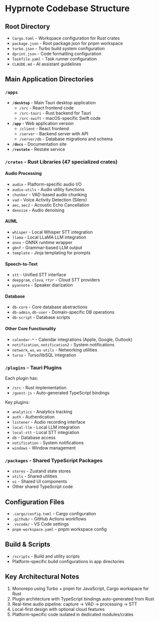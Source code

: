 # Hyprnote Codebase Structure

## Root Directory
- `Cargo.toml` - Workspace configuration for Rust crates
- `package.json` - Root package.json for pnpm workspace
- `turbo.json` - Turbo build system configuration
- `dprint.json` - Code formatting configuration
- `Taskfile.yaml` - Task runner configuration
- `CLAUDE.md` - AI assistant guidelines

## Main Application Directories

### `/apps`
- **`/desktop`** - Main Tauri desktop application
  - `/src` - React frontend code
  - `/src-tauri` - Rust backend for Tauri
  - `/src-swift` - macOS-specific Swift code
- **`/app`** - Web application version
  - `/client` - React frontend
  - `/server` - Backend server with API
  - `/server/db` - Database migrations and schema
- **`/docs`** - Documentation site
- **`/restate`** - Restate service

### `/crates` - Rust Libraries (47 specialized crates)

#### Audio Processing
- `audio` - Platform-specific audio I/O
- `audio-utils` - Audio utility functions
- `chunker` - VAD-based audio chunking
- `vad` - Voice Activity Detection (Silero)
- `aec`, `aec2` - Acoustic Echo Cancellation
- `denoise` - Audio denoising

#### AI/ML
- `whisper` - Local Whisper STT integration
- `llama` - Local LLaMA LLM integration
- `onnx` - ONNX runtime wrapper
- `gbnf` - Grammar-based LLM output
- `template` - Jinja templating for prompts

#### Speech-to-Text
- `stt` - Unified STT interface
- `deepgram`, `clova`, `rtzr` - Cloud STT providers
- `pyannote` - Speaker diarization

#### Database
- `db-core` - Core database abstractions
- `db-admin`, `db-user` - Domain-specific DB operations
- `db-script` - Database scripts

#### Other Core Functionality
- `calendar-*` - Calendar integrations (Apple, Google, Outlook)
- `notification`, `notification2` - System notifications
- `network`, `ws`, `ws-utils` - Networking utilities
- `turso` - Turso/libSQL integration

### `/plugins` - Tauri Plugins
Each plugin has:
- `/src` - Rust implementation
- `/guest-js` - Auto-generated TypeScript bindings

Key plugins:
- `analytics` - Analytics tracking
- `auth` - Authentication
- `listener` - Audio recording interface
- `local-llm` - Local LLM integration
- `local-stt` - Local STT integration
- `db` - Database access
- `notification` - System notifications
- `windows` - Window management

### `/packages` - Shared TypeScript Packages
- `stores` - Zustand state stores
- `utils` - Shared utilities
- `ui` - Shared UI components
- Other shared TypeScript code

## Configuration Files
- `.cargo/config.toml` - Cargo configuration
- `.github/` - GitHub Actions workflows
- `.vscode/` - VS Code settings
- `pnpm-workspace.yaml` - pnpm workspace config

## Build & Scripts
- `/scripts` - Build and utility scripts
- Platform-specific build configurations in app directories

## Key Architectural Notes
1. Monorepo using Turbo + pnpm for JavaScript, Cargo workspace for Rust
2. Plugin architecture with TypeScript bindings auto-generated from Rust
3. Real-time audio pipeline: capture → VAD → processing → STT
4. Local-first design with optional cloud features
5. Platform-specific code isolated in dedicated modules/crates